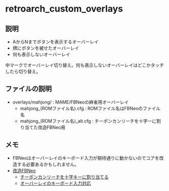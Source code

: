 # retroarch_custom_overlays

## 説明

- AからNまでボタンを表示するオーバーレイ
- 牌にボタンを被せたオーバーレイ
- 何も表示しないオーバーレイ

中マークでオーバーレイ切り替え。何も表示しないオーバーレイはどこかタッチしたら切り替え。

## ファイルの説明

- overlays/mahjong/ : MAME/FBNeoの麻雀用オーバーレイ
  - mahjong_(ROMファイル名).cfg : ROMファイル名はFBNeoのファイル名
  - mahjong_(ROMファイル名)_alt.cfg : チーポンカンリーチを十字ーに割り当てた改造FBNeo用

## メモ

- FBNeoはオーバーレイのキーボード入力が期待通りに動かないのでコアを改造する必要あるかもしれません。 
- [改造FBNeo](https://github.com/osobaudonmen/FBNeo)
  - [チーポンカンリーチを十字キーに割り当てる](https://github.com/libretro/FBNeo/commit/5aa25b959dd24b6599b8a41f3b38fa6136f7dac0)
  - [オーバーレイのキーボード入力対応](https://github.com/libretro/FBNeo/commit/cd59d8c56b3434bba46c51b84f01bc7e9579145a)
